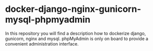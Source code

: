 # docker-django-nginx-gunicorn-mysql-phpmyadmin

In this repository you will find a description how to dockerize django, gunicorn, nginx and mysql. phpMyAdmin is only on board to provide a convenient administration interface.
